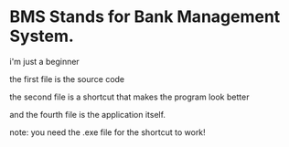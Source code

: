 # BMS Stands for Bank Management System. 

i'm just a beginner

the first file is the source code

the second file is a shortcut that makes the program look better

and the fourth file is the application itself.

note: you need the .exe file for the shortcut to work!



